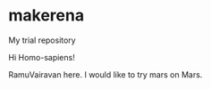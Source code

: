 # makerena
My trial repository

Hi Homo-sapiens!

RamuVairavan here.
I would like to try mars on Mars.
